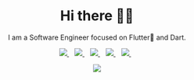 <h1 align='center'>Hi there 👋🏾 </h1>

<p align='center'>I am a Software Engineer focused on Flutter💙 and Dart.</p>


<p align='center'>
<a href="mailto:this.is.tijani@gmail.com">
  <img src="https://img.shields.io/badge/email me-%23D14836.svg?&style=for-the-badge&logo=gmail&logoColor=white" />
</a>&nbsp;&nbsp;
<a href="https://twitter.com/tayy_dev">
  <img src="https://img.shields.io/badge/twitter-%231DA1F2.svg?&style=for-the-badge&logo=twitter&logoColor=white" />
</a>&nbsp;&nbsp;
<a href="https://www.linkedin.com/in/iloveteajay/">
  <img src="https://img.shields.io/badge/linkedin-%230077B5.svg?&style=for-the-badge&logo=linkedin&logoColor=white" />
</a>&nbsp;&nbsp;
<a href="https://taycodes.dev">
  <img src="https://img.shields.io/badge/Hashnode-2962FF?style=for-the-badge&logo=hashnode&logoColor=white" />
</a>&nbsp;&nbsp;
<a href="https://open.spotify.com/user/31ogqpmlusvhxt2gqykor3rqogim?si=6q7NXqW7SuyW0dVZpNw04Q">
  <img src="https://img.shields.io/badge/Spotify-1ED760?style=for-the-badge&logo=spotify&logoColor=white" />
</a>&nbsp;&nbsp;
</p>
<p align='center'>
 <img src="https://gpvc.arturio.dev/iloveteajay" />
</p>


<!--
**iloveteajay/iloveteajay** is a ✨ _special_ ✨ repository because its `README.md` (this file) appears on your GitHub profile.

Here are some ideas to get you started:

- 🔭 I’m currently working on ...
- 🌱 I’m currently learning ...
- 👯 I’m looking to collaborate on ...
- 🤔 I’m looking for help with ...
- 💬 Ask me about ...
- 📫 How to reach me: ...
- 😄 Pronouns: ...
- ⚡ Fun fact: ...
-->
